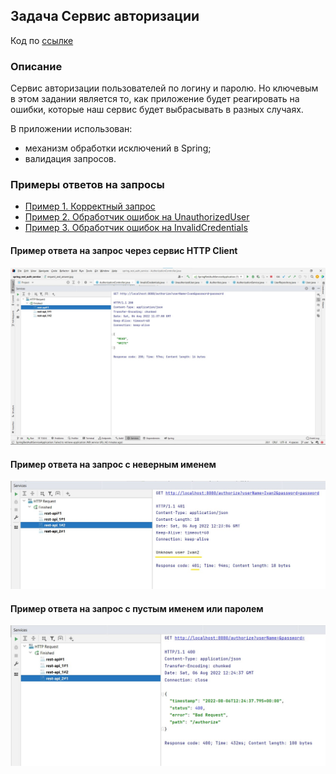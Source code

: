 ## Задача Сервис авторизации

Код по [ссылке](https://github.com/A-Sakhmina/netology_jclo_rest/tree/master/src/main/java/com/sakhmina)

### Описание

Сервис авторизации пользователей по логину и паролю. Но ключевым в этом задании является то, как приложение будет
реагировать на ошибки, которые наш сервис будет выбрасывать в разных случаях.

В приложении использован:
- механизм обработки исключений в Spring;
- валидация запросов.

### Примеры ответов на запросы

- [Пример 1. Корректный запрос](request_and_answer.jpg)
- [Пример 2. Обработчик ошибок на UnauthorizedUser](unathor_except.jpg)
- [Пример 3. Обработчик ошибок на InvalidCredentials](invalid_cred.jpg)

#### Пример ответа на запрос через сервис HTTP Client

![](request_and_answer.jpg)

#### Пример ответа на запрос с неверным именем

![](unathor_except.jpg)

#### Пример ответа на запрос с пустым именем или паролем

![](invalid_cred.jpg)